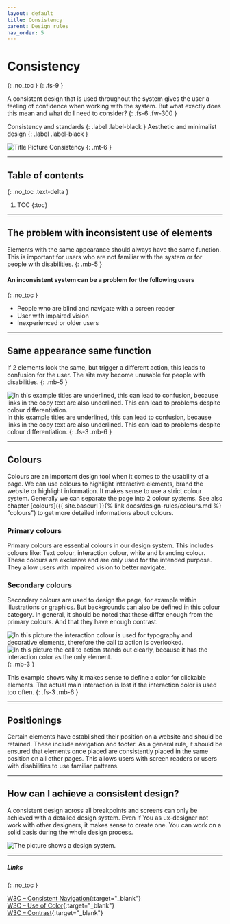 ```yaml
---
layout: default
title: Consistency
parent: Design rules
nav_order: 5
---
```


# Consistency
{: .no_toc }
{: .fs-9 }

A consistent design that is used throughout the system gives the user a feeling of confidence when working with the system. But what exactly does this mean and what do I need to consider?
{: .fs-6 .fw-300 }


Consistency and standards
{: .label .label-black }
Aesthetic and minimalist design
{: .label .label-black }

<img src="{{ '/assets/images/hero/consistency.png' | prepend: site.baseurl }}" alt="Title Picture Consistency" title="Title Picture Consistency"/>
{: .mt-6 }

---

## Table of contents
{: .no_toc .text-delta }

1. TOC
{:toc}


---

## The problem with inconsistent use of elements
Elements with the same appearance should always have the same function. This is important for users who are not familiar with the system or for people with disabilities. 
{: .mb-5 }

#### An inconsistent system can be a problem for the following users
{: .no_toc }

- People who are blind and navigate with a screen reader
- User with impaired vision
- Inexperienced or older users

---

## Same appearance same function
If 2 elements look the same, but trigger a different action, this leads to confusion for the user. The site may become unusable for people with disabilities.
{: .mb-5 }

<img src="{{ '/assets/images/consistency/same.png' | prepend: site.baseurl }}" alt="In this example titles are underlined, this can lead to confusion, because links in the copy text are also underlined. This can lead to problems despite colour differentiation."/>
In this example titles are underlined, this can lead to confusion, because links in the copy text are also underlined. This can lead to problems despite colour differentiation.
{: .fs-3 .mb-6 }

---

## Colours
Colours are an important design tool when it comes to the usability of a page. We can use colours to highlight interactive elements, brand the website or highlight information. It makes sense to use a strict colour system. Generally we can separate the page into 2 colour systems.  See also chapter [colours]({{ site.baseurl }}{% link docs/design-rules/colours.md %} "colours") to get more detailed informations about colours.


### Primary colours
Primary colours are essential colours in our design system. This includes colours like: Text colour, interaction colour, white and branding colour. These colours are exclusive and are only used for the intended purpose. They allow users with impaired vision to better navigate.

### Secondary colours
Secondary colours are used to design the page, for example within illustrations or graphics. But backgrounds can also be defined in this colour category. In general, it should be noted that these differ enough from the primary colours. And that they have enough contrast.

<div id="container3">
 <!-- The before image is first -->
 <img src="{{ '/assets/images/color/action_x.png' | prepend: site.baseurl }}" alt="In this picture the interaction colour is used for typography and decorative elements, therefore the call to action is overlooked."/>
 <!-- The after image is last -->
 <img src="{{ '/assets/images/color/action.png' | prepend: site.baseurl }}" alt="In this picture the call to action stands out clearly, because it has the interaction color as the only element."/>
</div>
{: .mb-3 }

This example shows why it makes sense to define a color for clickable elements. The actual main interaction is lost if the interaction color is used too often.
{: .fs-3 .mb-6 }

---

## Positionings
Certain elements have established their position on a website and should be retained. These include navigation and footer. As a general rule, it should be ensured that elements once placed are consistently placed in the same position on all other pages. This allows users with screen readers or users with disabilities to use familiar patterns.

---

## How can I achieve a consistent design?
A consistent design across all breakpoints and screens can only be achieved with a detailed design system. Even if You as ux-designer not work with other designers, it makes sense to create one. You can work on a solid basis during the whole design process.

<img src="{{ '/assets/images/heuristics/consistency.png' | prepend: site.baseurl }}" alt="The picture shows a design system." title="The picture shows a design system."/>

---

##### Links
{: .no_toc }

[W3C – Consistent Navigation](https://www.w3.org/WAI/WCAG21/Understanding/consistent-navigation "W3C – Consistent Navigation"){:target="_blank"} <br>
[W3C – Use of Color](https://www.w3.org/WAI/WCAG21/Understanding/use-of-color "W3C – Use of Color"){:target="_blank"} <br>
[W3C – Contrast](https://www.w3.org/WAI/WCAG21/quickref/?versions=2.0#contrast-minimum "W3C – Contrast"){:target="_blank"} <br>



